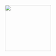 <div align="center">
  <img src="https://media.giphy.com/media/J9UXcyVW6OYN2fH0Sr/giphy.gif" width="150"/>
</div>
